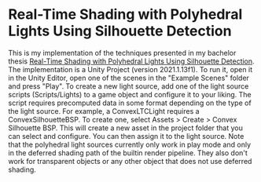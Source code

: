 # Real-Time Shading with Polyhedral Lights Using Silhouette Detection
This is my implementation of the techniques presented in my bachelor thesis [Real-Time Shading with Polyhedral Lights Using Silhouette Detection](http://bastian.urbach.one/rtswplusd). The implementation is a Unity Project (version 2021.1.13f1). To run it, open it in the Unity Editor, open one of the scenes in the "Example Scenes" folder and press "Play". To create a new light source, add one of the light source scripts (Scripts/Lights) to a game object and configure it to your liking. The script requires precomputed data in some format depending on the type of the light source. For example, a ConvexLTCLight requires a ConvexSilhouetteBSP. To create one, select Assets > Create > Convex Silhouette BSP. This will create a new asset in the project folder that you can select and configure. You can then assign it to the light source. Note that the polyhedral light sources currently only work in play mode and only in the deferred shading path of the builtin render pipeline. They also don't work for transparent objects or any other object that does not use deferred shading.
